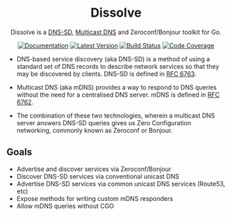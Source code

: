 <div align="center">

# Dissolve

Dissolve is a [DNS-SD], [Multicast DNS] and Zeroconf/Bonjour toolkit for Go.

[![Documentation](https://img.shields.io/badge/go.dev-documentation-007d9c?&style=for-the-badge)](https://pkg.go.dev/github.com/dogmatiq/dissolve)
[![Latest Version](https://img.shields.io/github/tag/dogmatiq/dissolve.svg?&style=for-the-badge&label=semver)](https://github.com/dogmatiq/dissolve/releases)
[![Build Status](https://img.shields.io/github/actions/workflow/status/dogmatiq/dissolve/ci.yml?style=for-the-badge&branch=main)](https://github.com/dogmatiq/dissolve/actions/workflows/ci.yml)
[![Code Coverage](https://img.shields.io/codecov/c/github/dogmatiq/dissolve/main.svg?style=for-the-badge)](https://codecov.io/github/dogmatiq/dissolve)

</div>

- DNS-based service discovery (aka DNS-SD) is a method of using a standard set
  of DNS records to describe network services so that they may be discovered by
  clients. DNS-SD is defined in [RFC 6763].

- Multicast DNS (aka mDNS) provides a way to respond to DNS queries without the
  need for a centralised DNS server. mDNS is defined in [RFC 6762].

- The combination of these two technologies, wherein a multicast DNS server
  answers DNS-SD queries gives us Zero Configuration networking, commonly known
  as Zeroconf or Bonjour.

## Goals

- Advertise and discover services via Zeroconf/Bonjour
- Discover DNS-SD services via conventional unicast DNS
- Advertise DNS-SD services via common unicast DNS services (Route53, etc)
- Expose methods for writing custom mDNS responders
- Allow mDNS queries without CGO

<!-- references -->

[multicast dns]: https://www.rfc-editor.org/rfc/rfc6762
[rfc 6762]: https://www.rfc-editor.org/rfc/rfc6762
[dns-sd]: https://www.rfc-editor.org/rfc/rfc6763
[rfc 6763]: https://www.rfc-editor.org/rfc/rfc6763
